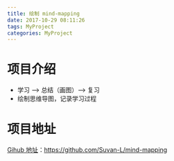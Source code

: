 ```yaml
---
title: 绘制 mind-mapping
date: 2017-10-29 08:11:26
tags: MyProject
categories: MyProject
---
```



# 项目介绍
- 学习 ——> 总结（画图）——> 复习
- 绘制思维导图，记录学习过程

# 项目地址 
[Gihub 地址](https://github.com/Suvan-L/mind-mapping)：https://github.com/Suvan-L/mind-mapping